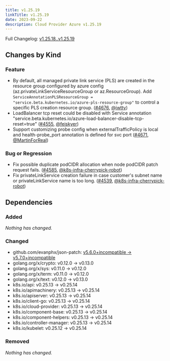 ```yaml
---
title: v1.25.19
linkTitle: v1.25.19
date: 2023-09-22
description: Cloud Provider Azure v1.25.19
---
```

Full Changelog: [v1.25.18..v1.25.19](https://github.com/kubernetes-sigs/cloud-provider-azure/compare/v1.25.18...v1.25.19)

## Changes by Kind

### Feature

- By default, all managed private link service (PLS) are created in the resource group configured by azure config (az.privateLinkServiceResourceGroup or az.ResourceGroup).
  Add `ServiceAnnotationPLSResourceGroup = "service.beta.kubernetes.io/azure-pls-resource-group"` to control a specific PLS creation resource group. ([#4676](https://github.com/kubernetes-sigs/cloud-provider-azure/pull/4676), [@jwtty](https://github.com/jwtty))
- LoadBalancer tcp reset could be disabled with Service annotation "service.beta.kubernetes.io/azure-load-balancer-disable-tcp-reset=true" ([#4555](https://github.com/kubernetes-sigs/cloud-provider-azure/pull/4555), [@feiskyer](https://github.com/feiskyer))
- Support customizing probe config when externalTrafficPolicy is local and health-probe_port annotation is defined for svc port ([#4671](https://github.com/kubernetes-sigs/cloud-provider-azure/pull/4671), [@MartinForReal](https://github.com/MartinForReal))

### Bug or Regression

- Fix possible duplicate podCIDR allocation when node podCIDR patch request fails. ([#4585](https://github.com/kubernetes-sigs/cloud-provider-azure/pull/4585), [@k8s-infra-cherrypick-robot](https://github.com/k8s-infra-cherrypick-robot))
- Fix privateLinkService creation failure in case customer's subnet name or privateLinkService name is too long. ([#4539](https://github.com/kubernetes-sigs/cloud-provider-azure/pull/4539), [@k8s-infra-cherrypick-robot](https://github.com/k8s-infra-cherrypick-robot))

## Dependencies

### Added
_Nothing has changed._

### Changed
- github.com/evanphx/json-patch: [v5.6.0+incompatible → v5.7.0+incompatible](https://github.com/evanphx/json-patch/compare/v5.6.0...v5.7.0)
- golang.org/x/crypto: v0.12.0 → v0.13.0
- golang.org/x/sys: v0.11.0 → v0.12.0
- golang.org/x/term: v0.11.0 → v0.12.0
- golang.org/x/text: v0.12.0 → v0.13.0
- k8s.io/api: v0.25.13 → v0.25.14
- k8s.io/apimachinery: v0.25.13 → v0.25.14
- k8s.io/apiserver: v0.25.13 → v0.25.14
- k8s.io/client-go: v0.25.13 → v0.25.14
- k8s.io/cloud-provider: v0.25.13 → v0.25.14
- k8s.io/component-base: v0.25.13 → v0.25.14
- k8s.io/component-helpers: v0.25.13 → v0.25.14
- k8s.io/controller-manager: v0.25.13 → v0.25.14
- k8s.io/kubelet: v0.25.12 → v0.25.14

### Removed
_Nothing has changed._
